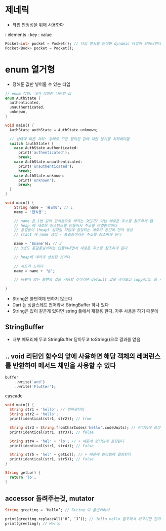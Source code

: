 # 제네릭
- 타입 안정성을 위해 사용한다

<E> : elements
<K> : key
<V> : value

```dart
Pocket<int> pocket = Pocket(); // 타입 명시를 안하면 dynamic 타입이 되어버린다
Pocket<Book> pocket = Pocket(); 
```

# enum 열거형
- 정해둔 값만 넣어둘 수 있는 타입

```dart
// enum 정의: 내가 정의한 나만의 값
enum AuthState {
  authenticated,
  unauthenticated,
  unknown,
}

void main() {
  AuthState authState = AuthState.unknown;

  // 상태에 따른 처리: 강제로 모든 정의한 값에 대한 분기를 처리해야함
  switch (authState) {
    case AuthState.authenticated:
      print('authenticated');
      break;
    case AuthState.unauthenticated:
      print('unauthenticated');
      break;
    case AuthState.unknown:
      print('unknown');
      break;
  }
}
```

```dart
void main() {
    String name = '홍길동'; // 1
    name = '한석봉';

    // name 은 1번 값이 한석봉으로 바뀌는 것인가? 아님 새로운 주소를 참조하게 됌
    // heap 에 새로운 인스턴스를 만들어서 주소를 변경한것이다
    // 홍길동이 (heap) 컴파일 타임에 결정되는 메모리 공간에 먼저 생성
    // stact 에 name 생성 - 홍길동이라는 주소를 참조하게 된다

    name = '$name'님; // 3
    // 3번도 홍길동님이라는 만들어내면서 새로운 주소를 참조하게 된다 

    // heap에 여러개 생성된 것이다
    
    // 속도가 느리다
    name = name + '님';

    // 바뀌지 않는 불변의 값을 사용할 것이라면 default 값을 바라보고 copyWith 을 사용하는 방식으로 사용한다

}
```
- String은 불변객체 변하지 않는다
- Dart 는 싱글스레드 언어라서 StringBuffer 하나 있다
- String은 값이 같은게 있다면 string 풀에서 재활용 한다, 자주 사용을 하기 때문에

## StringBuffer
- 내부 메모리에 두고 StringBuffer 담아두고 toString()으로 결과를 얻음


## .. void 리턴인 함수의 앞에 사용하면 해당 객체의 레퍼런스를 반환하여 메서드 체인을 사용할 수 있다
```dart
buffer
    ..write('and')
    ..write('Flutter');
```
cascade

```dart
void main() {
  String str1 = 'hello'; // 컴파일타임
  String str2 = 'hello';
  print(identical(str1, str2)); // true

  String str3 = String.fromCharCodes('hello'.codeUnits); // 런타임에 결정됨
  print(identical(str1, str3)); // false

  String str4 = 'hel' + 'lo'; // + 때문에 런타임에 결정된다
  print(identical(str1, str4)); // false 

  String str5 = 'hel' + getLo(); // + 때문에 런타임에 결정된다
  print(identical(str1, str5)); // false
}

String getLo() {
  return 'lo';
}
```

## accessor 돌려주는것, mutator

```dart
String greeting = ‘Hello’; // String 이 불변이라서

print(greeting.replaceAll(‘H’, ‘J’)); // Jello hello 참조해서 바꾸기만 한거지 직접 참조 데이터를 변경한게 아니라서, String 이 불변이라서
print(greeting); // Hello
```






